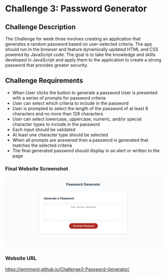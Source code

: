 # Challenge 3: Password Generator

## Challenge Description

The Challenge for week three involves creating an application that generates a random password based on user-selected criteria. The app should run in the browser and feature dynamically updated HTML and CSS powered by JavaScript code. The goal is to take the knowledge and skills developed in JavaScript and apply them to the application to create a strong password that provides greater security.

## Challenge Requirements

- When User clicks the button to generate a password User is presented with a series of prompts for password criteria
- User can select which criteria to include in the password
- User is prompted to select the length of the password of at least 8 characters and no more than 128 characters
- User can select lowercase, uppercase, numeric, and/or special character types to include in the password
- Each input should be validated
- At least one character type should be selected
- When all prompts are answered then a password is generated that matches the selected criteria
- The final generated password should display in an alert or written to the page

### Final Website Screenshot

![Website Screenshot](./assets/images/generator-screenshot.png)

### Website URL

https://jennmenji.github.io/Challenge3-Password-Generator/
